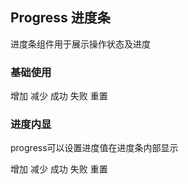 ## Progress 进度条

进度条组件用于展示操作状态及进度

### 基础使用


<coding title="基本用法">
  <RuProgress :percent="20"></RuProgress>
  <RuProgress :percent="70" color="#1a9efb"></RuProgress>
  <RuProgress :percent="100"></RuProgress>
  <RuProgress :percent="50" status="error"></RuProgress>
  <RuProgress :percent="basePercent" :status="baseStatus"></RuProgress>
  <RuButton type="primary" @click="add" :style="{marginLeft: '10px'}">增加</RuButton>
  <RuButton type="primary" @click="reduce">减少</RuButton>
  <RuButton type="success" @click="setSuccess">成功</RuButton>
  <RuButton type="danger" @click="setError">失败</RuButton>
  <RuButton type="warning" @click="reset">重置</RuButton>
</coding>

### 进度内显

progress可以设置进度值在进度条内部显示

<coding title="基本用法">
  <RuProgress :percent="20" textInside></RuProgress>
  <RuProgress :percent="70" color="#1a9efb" textInside></RuProgress>
  <RuProgress :percent="100" textInside></RuProgress>
  <RuProgress :percent="50" status="error" textInside></RuProgress>
  <RuProgress :percent="basePercent" :status="baseStatus"></RuProgress>
  <RuButton type="primary" @click="add" :style="{marginLeft: '10px'}">增加</RuButton>
  <RuButton type="primary" @click="reduce">减少</RuButton>
  <RuButton type="success" @click="setSuccess">成功</RuButton>
  <RuButton type="danger" @click="setError">失败</RuButton>
  <RuButton type="warning" @click="reset">重置</RuButton>
</coding>

<script>
export default {
  data() {
    return {
      basePercent: 0,
      baseStatus: ''
    }
  },
  methods: {
    add() {
      if (this.basePercent >= 100) return false
      this.basePercent += 10
    },
    reduce() {
      if (this.basePercent <= 0) return false
      this.basePercent -= 10
    },
    setSuccess() {
      this.basePercent = 100
      this.baseStatus = 'success'
    },
    setError() {
      this.baseStatus = 'error'
    },
    reset() {
      this.basePercent = 0
      this.baseStatus = ''
    }
  }
}
</script>